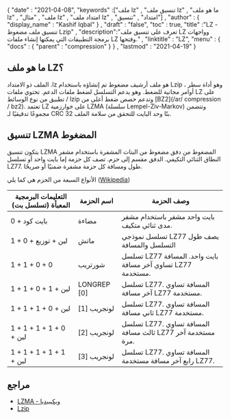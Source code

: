 {
  "date" : "2021-04-08",
  "keywords" :["ملف lz" , "تنسيق ملف lz" , "ما هو ملف lz" , "ملف" , "مثال lz" , "امتداد ملف lz" , "امتداد" , "تنسيق"] ,
  "author" : {
    "display_name" : "Kashif Iqbal"
} ,
  "draft" : "false",
  "toc" : true,
  "title" :"LZ - تنسيق ملف مضغوط Lzip" ,
  "description":"تعرف على تنسيق ملف LZ وواجهات برمجة التطبيقات التي يمكنها إنشاء ملفات LZ وفتحها." ,
  "linktitle" : "LZ",
  "menu" : {
    "docs" : {
      "parent" : "compression"
}
} ,
  "lastmod" : "2021-04-19"
}

## ما هو ملف LZ؟

الملف ذو الامتداد .lz هو ملف أرشيف مضغوط تم إنشاؤه باستخدام Lzip ، وهو أداة سطر أوامر مجانية للضغط. وهو يدعم التسلسل لضغط ملفات الدعم. تحتوي ملفات LZ على تطبيق من نوع الوسائط / lzip وتدعم حصص ضغط أعلى من [BZ2](/ar/ compression / bz2). تعتمد LZ على خوارزمية LZMA (سلسلة Lempel-Ziv-Markov) وتتضمن مجموعًا تدقيقيًا لـ CRC 32 بتًا وحد البايت للتحقق من سلامة الملف.

## تنسيق LZMA المضغوط

يتكون تنسيق LZMA المضغوط من دفق مضغوط من البتات المشفرة باستخدام مشفر النطاق الثنائي التكيفي. الدفق مقسم إلى حزم. تصف كل حزمة إما بايت واحد أو تسلسل LZ77. طول ومسافة كل حزمة مشفرة ضمنيًا أو صريحًا.

الأنواع السبعة من الحزم هي كما يلي ([Wikipedia](https://en.wikipedia.org/wiki/Lempel٪E2٪80٪93Ziv٪E2٪80٪93Markov_chain_algorithm#Compressed_format_overview))

| التعليمات البرمجية المعبأة (تسلسل بت) | اسم الحزمة | وصف الحزمة |
---|---|---|
| 0 + بايت كود | مضاءة | بايت واحد مشفر باستخدام مشفر مدى ثنائي متكيف. |
| 1 + 0 + لين + توزيع | ماتش | تسلسل نموذجي LZ77 يصف طول التسلسل والمسافة
| 1 + 1 + 0 + 0 | شورتريب | تسلسل LZ77 بايت واحد. المسافة تساوي آخر مسافة LZ77 مستخدمة. |
| 1 + 1 + 0 + 1 + لين | LONGREP [0] | تسلسل LZ77. المسافة تساوي آخر مسافة LZ77 مستخدمة. |
| 1 + 1 + 1 + 0 + لين | لونجريب [1] | تسلسل LZ77. المسافة تساوي ثاني مسافة LZ77 مستخدمة. |
| 1 + 1 + 1 + 1 + 0 + لين | لونجريب [2] | تسلسل LZ77. المسافة تساوي ثالث مسافة LZ77 مستخدمة آخر مرة. |
| 1 + 1 + 1 + 1 + 1 + لين | لونجريب [3] | تسلسل LZ77. المسافة تساوي رابع آخر مسافة مستخدمة LZ77. |


## مراجع

* [LZMA - ويكيبيديا](https://en.wikipedia.org/wiki/Lempel٪E2٪80٪93Ziv٪E2٪80٪93Markov_chain_algorithm#Compressed_format_overview)
* [Lzip](https://en.wikipedia.org/wiki/Lzip)

